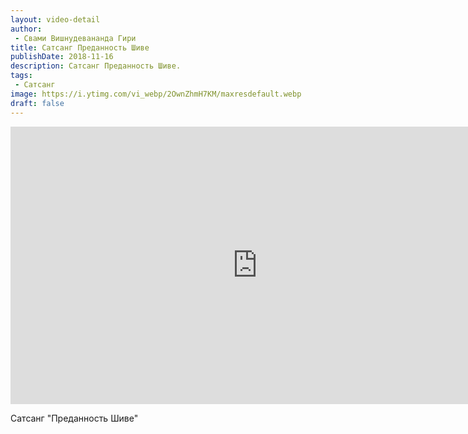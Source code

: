 ```yaml
---
layout: video-detail
author:
 - Свами Вишнудевананда Гири
title: Сатсанг Преданность Шиве
publishDate: 2018-11-16
description: Сатсанг Преданность Шиве. 
tags: 
 - Сатсанг
image: https://i.ytimg.com/vi_webp/2OwnZhmH7KM/maxresdefault.webp
draft: false
---
```


<iframe width="790" height="444" src="https://www.youtube.com/embed/2OwnZhmH7KM" frameborder="0" allowfullscreen=""></iframe> 

  Сатсанг "Преданность Шиве"

  

 